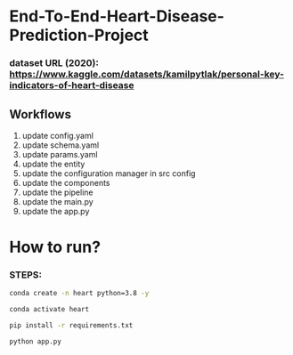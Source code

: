 # End-To-End-Heart-Disease-Prediction-Project

###  dataset URL (2020): https://www.kaggle.com/datasets/kamilpytlak/personal-key-indicators-of-heart-disease

## Workflows

1. update config.yaml
2. update schema.yaml
3. update params.yaml
4. update the entity 
5. update the configuration manager in src config
6. update the components
7. update the pipeline
8. update the main.py
9. update the app.py

# How to run?
### STEPS:


```bash
conda create -n heart python=3.8 -y 
```

```bash
conda activate heart
```


```bash
pip install -r requirements.txt
```

```bash
python app.py
```